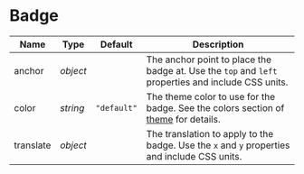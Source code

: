 # Badge

| Name | Type | Default | Description |
| --- | --- | --- | --- |
| anchor | _object_ | | The anchor point to place the badge at. Use the `top` and `left` properties and include CSS units. |
| color | _string_ | `"default"` | The theme color to use for the badge. See the colors section of [theme]() for details. |
| translate | _object_ | | The translation to apply to the badge. Use the `x` and `y` properties and include CSS units. |
